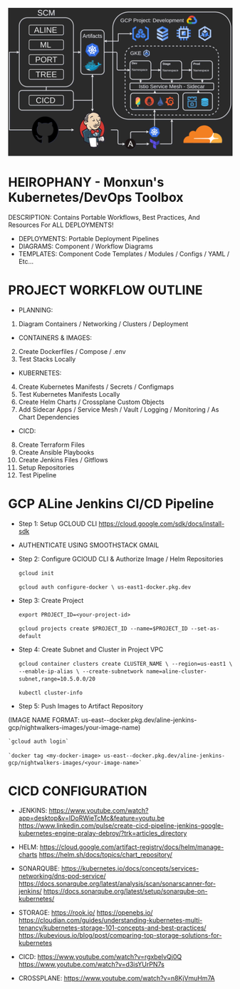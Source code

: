 ![GCP-Cluster-Diagram](diagrams/GCPClusterDeployment.drawio.png) 
# HEIROPHANY - Monxun's Kubernetes/DevOps Toolbox

DESCRIPTION: Contains Portable Workflows, Best Practices, And Resources For ALL DEPLOYMENTS!

- DEPLOYMENTS: Portable Deployment Pipelines
- DIAGRAMS: Component / Workflow Diagrams
- TEMPLATES: Component Code Templates / Modules / Configs / YAML / Etc...

# PROJECT WORKFLOW OUTLINE

- PLANNING:
1. Diagram Containers / Networking / Clusters / Deployment

- CONTAINERS & IMAGES:
2. Create Dockerfiles / Compose / .env
3. Test Stacks Locally

- KUBERNETES:
4. Create Kubernetes Manifests / Secrets / Configmaps
5. Test Kubernetes Manifests Locally
6. Create Helm Charts / Crossplane Custom Objects
7. Add Sidecar Apps / Service Mesh / Vault / Logging / Monitoring / As Chart Dependencies

- CICD:
8. Create Terraform Files
9. Create Ansible Playbooks
10. Create Jenkins Files / Gitflows
11. Setup Repositories
12. Test Pipeline


# GCP ALine Jenkins CI/CD Pipeline 

- Step 1: Setup GCLOUD CLI
https://cloud.google.com/sdk/docs/install-sdk

* AUTHENTICATE USING SMOOTHSTACK GMAIL


- Step 2: Configure GClOUD CLI & Authorize Image / Helm Repositories

    `gcloud init`

    `gcloud auth configure-docker \
        us-east1-docker.pkg.dev`


- Step 3: Create Project

    `export PROJECT_ID=<your-project-id>`

    `gcloud projects create $PROJECT_ID --name=$PROJECT_ID --set-as-default`


- Step 4: Create Subnet and Cluster in Project VPC

    `gcloud container clusters create CLUSTER_NAME \
            --region=us-east1 \
            --enable-ip-alias \
            --create-subnetwork name=aline-cluster-subnet,range=10.5.0.0/20`

    `kubectl cluster-info`


- Step 5: Push Images to Artifact Repository

(IMAGE NAME FORMAT: us-east--docker.pkg.dev/aline-jenkins-gcp/nightwalkers-images/your-image-name)

    `gcloud auth login`

    `docker tag <my-docker-image> us-east--docker.pkg.dev/aline-jenkins-gcp/nightwalkers-images/<your-image-name>`


# CICD CONFIGURATION

- JENKINS:
https://www.youtube.com/watch?app=desktop&v=IDoRWieTcMc&feature=youtu.be
https://www.linkedin.com/pulse/create-cicd-pipeline-jenkins-google-kubernetes-engine-pralay-debroy/?trk=articles_directory

- HELM:
https://cloud.google.com/artifact-registry/docs/helm/manage-charts
https://helm.sh/docs/topics/chart_repository/

- SONARQUBE:
https://kubernetes.io/docs/concepts/services-networking/dns-pod-service/
https://docs.sonarqube.org/latest/analysis/scan/sonarscanner-for-jenkins/
https://docs.sonarqube.org/latest/setup/sonarqube-on-kubernetes/

- STORAGE:
https://rook.io/
https://openebs.io/
https://cloudian.com/guides/understanding-kubernetes-multi-tenancy/kubernetes-storage-101-concepts-and-best-practices/
https://kubevious.io/blog/post/comparing-top-storage-solutions-for-kubernetes

- CICD:
https://www.youtube.com/watch?v=rgxbeIvQj0Q
https://www.youtube.com/watch?v=d3isYUrPN7s

- CROSSPLANE:
https://www.youtube.com/watch?v=n8KjVmuHm7A


